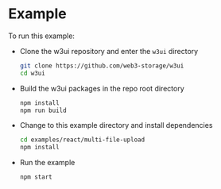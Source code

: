 # Example

To run this example:

- Clone the w3ui repository and enter the `w3ui` directory

  ```sh
  git clone https://github.com/web3-storage/w3ui
  cd w3ui
  ```
- Build the w3ui packages in the repo root directory

  ```sh
  npm install
  npm run build
  ```

- Change to this example directory and install dependencies

  ```sh
  cd examples/react/multi-file-upload
  npm install
  ```

- Run the example

  ```sh
  npm start
  ```
